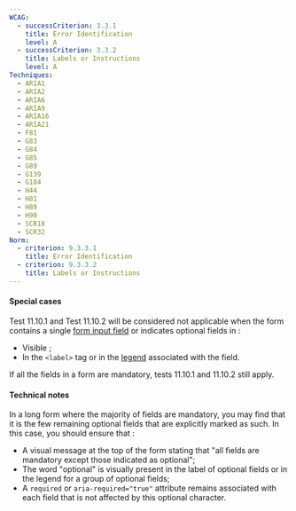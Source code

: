 ```yaml
---
WCAG:
  - successCriterion: 3.3.1
    title: Error Identification
    level: A
  - successCriterion: 3.3.2
    title: Labels or Instructions
    level: A
Techniques:
  - ARIA1
  - ARIA2
  - ARIA6
  - ARIA9
  - ARIA16
  - ARIA21
  - F81
  - G83
  - G84
  - G85
  - G89
  - G139
  - G184
  - H44
  - H81
  - H89
  - H90
  - SCR18
  - SCR32
Norm:
  - criterion: 9.3.3.1
    title: Error Identification
  - criterion: 9.3.3.2
    title: Labels or Instructions
---
```


#### Special cases

Test 11.10.1 and Test 11.10.2 will be considered not applicable when the form contains a single [form input field](#form-input-field) or indicates optional fields in :

- Visible ;
- In the `<label>` tag or in the [legend](#legende) associated with the field.

If all the fields in a form are mandatory, tests 11.10.1 and 11.10.2 still apply.

#### Technical notes

In a long form where the majority of fields are mandatory, you may find that it is the few remaining optional fields that are explicitly marked as such. In this case, you should ensure that :

- A visual message at the top of the form stating that "all fields are mandatory except those indicated as optional";
- The word "optional" is visually present in the label of optional fields or in the legend for a group of optional fields;
- A `required` or `aria-required="true"` attribute remains associated with each field that is not affected by this optional character.
